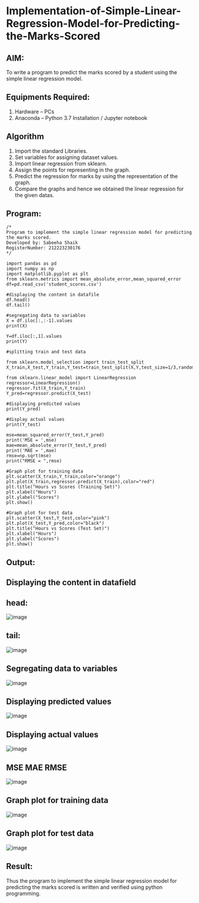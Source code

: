 # Implementation-of-Simple-Linear-Regression-Model-for-Predicting-the-Marks-Scored
## AIM:
To write a program to predict the marks scored by a student using the simple linear regression model.
## Equipments Required:
1. Hardware – PCs
2. Anaconda – Python 3.7 Installation / Jupyter notebook
## Algorithm
1. Import the standard Libraries.
2. Set variables for assigning dataset values.
3. Import linear regression from sklearn.
4. Assign the points for representing in the graph.
5. Predict the regression for marks by using the representation of the graph.
6. Compare the graphs and hence we obtained the linear regression for the given datas.
## Program:
```
/*
Program to implement the simple linear regression model for predicting the marks scored.
Developed by: Sabeeha Shaik
RegisterNumber: 212223230176
*/
```
```
import pandas as pd
import numpy as np
import matplotlib.pyplot as plt
from sklearn.metrics import mean_absolute_error,mean_squared_error
df=pd.read_csv('student_scores.csv')

#displaying the content in datafile
df.head()
df.tail()
```
```
#segregating data to variables
X = df.iloc[:,:-1].values
print(X)
```
```
Y=df.iloc[:,1].values
print(Y)
```
```
#splitting train and test data

from sklearn.model_selection import train_test_split
X_train,X_test,Y_train,Y_test=train_test_split(X,Y,test_size=1/3,random_state=0)
```
```
from sklearn.linear_model import LinearRegression
regressor=LinearRegression()
regressor.fit(X_train,Y_train)
Y_pred=regressor.predict(X_test)
```
```
#displaying predicted values
print(Y_pred)
```
```
#display actual values
print(Y_test)
```
```
mse=mean_squared_error(Y_test,Y_pred)
print('MSE = ',mse)
mae=mean_absolute_error(Y_test,Y_pred)
print('MAE = ',mae)
rmse=np.sqrt(mse)
print("RMSE = ",rmse)
```
```
#Graph plot for training data
plt.scatter(X_train,Y_train,color="orange")
plt.plot(X_train,regressor.predict(X_train),color="red")
plt.title("Hours vs Scores (Training Set)")
plt.xlabel("Hours")
plt.ylabel("Scores")
plt.show()
```
```
#Graph plot for test data
plt.scatter(X_test,Y_test,color="pink")
plt.plot(X_test,Y_pred,color="black")
plt.title("Hours vs Scores (Test Set)")
plt.xlabel("Hours")
plt.ylabel("Scores")
plt.show()
```
## Output:
## Displaying the content in datafield
## head:
![image](https://github.com/user-attachments/assets/2a32dc6b-fa60-4210-9b5e-659725660cbc)
## tail:
![image](https://github.com/user-attachments/assets/8910e2d5-e06b-44d3-a6ff-50cdbbfbfc46)
## Segregating data to variables
![image](https://github.com/user-attachments/assets/c45ea171-e6be-47fb-8ae8-5e5da3df4fb8)
## Displaying predicted values
![image](https://github.com/user-attachments/assets/66b953b0-81e4-4fdd-9774-9a820870777c)
## Displaying actual values
![image](https://github.com/user-attachments/assets/026e7e54-20ec-4277-ad51-242288fec962)
## MSE MAE RMSE
![image](https://github.com/user-attachments/assets/6691e217-2780-4c13-9853-582ae75cc320)
## Graph plot for training data
![image](https://github.com/user-attachments/assets/00ff5ff9-c644-4b5a-8fd9-1aa631d51234)
## Graph plot for test data
![image](https://github.com/user-attachments/assets/82bb7919-10c0-4e96-83cb-c1e713df8089)
## Result:
Thus the program to implement the simple linear regression model for predicting the marks scored is written and verified using python programming.
